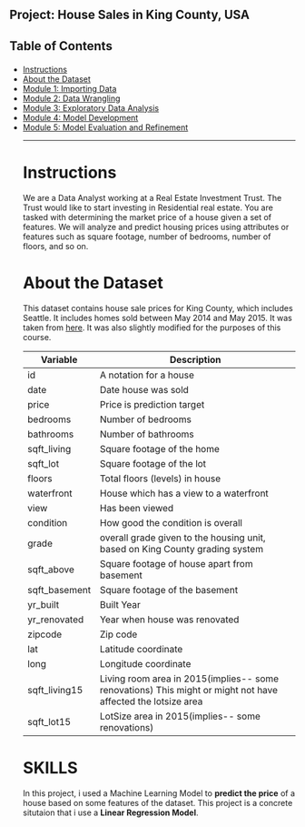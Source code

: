 ## **Project: House Sales in King County, USA**
<h2>Table of Contents</h2>
<div class="alert alert-block alert-info" style="margin-top: 20px">
    <ul>
    <li><a href="#Instructions">Instructions</a></li>
    <li><a href="#About-the-Dataset">About the Dataset</a></li>
    <li><a href="#Module-1:-Importing-Data-Sets">Module 1: Importing Data </a></li>
    <li><a href="#Module-2:-Data-Wrangling">Module 2: Data Wrangling</a> </li>
    <li><a href="#Module-3:-Exploratory-Data-Analysis">Module 3: Exploratory Data Analysis</a></li>
    <li><a href="#Module-4:-Model-Development">Module 4: Model Development</a></li>
    <li><a href="#Module-5:-Model-Evaluation-and-Refinement">Module 5: Model Evaluation and Refinement</a></li>
</a></li>
<hr>

# Instructions

We are a Data Analyst working at a Real Estate Investment Trust. The Trust would like to start investing in Residential real estate. You are tasked with determining the market price of a house given a set of features. We will analyze and predict housing prices using attributes or features such as square footage, number of bedrooms, number of floors, and so on. 

# About the Dataset

This dataset contains house sale prices for King County, which includes Seattle. It includes homes sold between May 2014 and May 2015. It was taken from [here](https://www.kaggle.com/harlfoxem/housesalesprediction?utm_medium=Exinfluencer&utm_source=Exinfluencer&utm_content=000026UJ&utm_term=10006555&utm_id=NA-SkillsNetwork-wwwcourseraorg-SkillsNetworkCoursesIBMDeveloperSkillsNetworkDA0101ENSkillsNetwork20235326-2022-01-01). It was also slightly modified for the purposes of this course. 

| Variable      | Description                                                                                                 |
| ------------- | ----------------------------------------------------------------------------------------------------------- |
| id            | A notation for a house                                                                                      |
| date          | Date house was sold                                                                                         |
| price         | Price is prediction target                                                                                  |
| bedrooms      | Number of bedrooms                                                                                          |
| bathrooms     | Number of bathrooms                                                                                         |
| sqft_living   | Square footage of the home                                                                                  |
| sqft_lot      | Square footage of the lot                                                                                   |
| floors        | Total floors (levels) in house                                                                              |
| waterfront    | House which has a view to a waterfront                                                                      |
| view          | Has been viewed                                                                                             |
| condition     | How good the condition is overall                                                                           |
| grade         | overall grade given to the housing unit, based on King County grading system                                |
| sqft_above    | Square footage of house apart from basement                                                                 |
| sqft_basement | Square footage of the basement                                                                              |
| yr_built      | Built Year                                                                                                  |
| yr_renovated  | Year when house was renovated                                                                               |
| zipcode       | Zip code                                                                                                    |
| lat           | Latitude coordinate                                                                                         |
| long          | Longitude coordinate                                                                                        |
| sqft_living15 | Living room area in 2015(implies-- some renovations) This might or might not have affected the lotsize area |
| sqft_lot15    | LotSize area in 2015(implies-- some renovations)                                                            |

# SKILLS

In this project, i used a Machine Learning Model to **predict the price** of a house based on some features of the dataset.
This project is a concrete situtaion that i use a **Linear Regression Model**.
